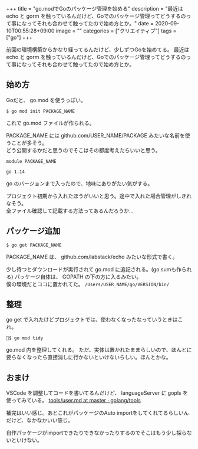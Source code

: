 +++
title = "go.modでGoのパッケージ管理を始める"
description = "最近は echo と gorm を触っているんだけど、Goでのパッケージ管理ってどうするのって事になってそれも合わせて触ってたので始め方とか。"
date = 2020-09-10T00:55:28+09:00
image = ""
categories = ["クリエイティブ"]
tags = ["go"]
+++


前回の環境構築からかなり経ってるんだけど、少しずつGoを始めてる。
最近は echo と gorm を触っているんだけど、Goでのパッケージ管理ってどうするのって事になってそれも合わせて触ってたので始め方とか。


## 始め方

Goだと、 go.mod を使うっぽい。

```
$ go mod init PACKAGE_NAME
```

これで go.mod ファイルが作られる。

PACKAGE_NAME には github.com/USER_NAME/PACKAGE みたいな名前を使うことが多そう。  
どう公開するかだと思うのでそこはその都度考えたらいいと思う。

```
module PACKAGE_NAME

go 1.14
```

go のバージョンまで入ったので、地味にありがたい気がする。

プロジェクト初期から入れたほうがいいと思う。途中で入れた場合管理がしきれなそう。  
全ファイル確認して記載する方法ってあるんだろうか…


## パッケージ追加

```
$ go get PACKAGE_NAME
```

PACKAGE_NAME は、 github.com/labstack/echo みたいな形式で書く。

少し待つとダウンロードが実行されて go.mod に追記される。(go.sumも作られる)
パッケージ自体は、 GOPATH の下の方に入るみたい。  
僕の環境だとココに置かれてた。 ``/Users/USER_NAME/go/VERSION/bin/``

## 整理

go get で入れたけどプロジェクトでは、使わなくなったなっていうときはこれ。

```
$ go mod tidy 
```

go.mod 内を整理してくれる。
ただ、実体は置かれたままらしいので、ほんとに要らなくなったら直接消しに行かないといけないらしい。ほんとかな。


## おまけ

VSCode を調整してコードを書いてるんだけど、 languageServer に gopls を使ってみている。
[tools/user.md at master · golang/tools](https://github.com/golang/tools/blob/master/gopls/doc/user.md)

補完はいい感じ。あとこれがパッケージのAuto importをしてくれてるらしいんだけど、なかなかいい感じ。

自作パッケージがimportできたりできなかったりするのでそこはもう少し探らないといけない。
